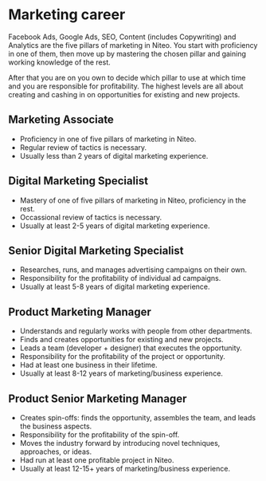 # Marketing career

Facebook Ads, Google Ads, SEO, Content (includes Copywriting) and Analytics are the five pillars of marketing in Niteo. You start with proficiency in one of them, then move up by mastering the chosen pillar and gaining working knowledge of the rest.

After that you are on you own to decide which pillar to use at which time and you are responsible for profitability. The highest levels are all about creating and cashing in on opportunities for existing and new projects.

## Marketing Associate

* Proficiency in one of five pillars of marketing in Niteo.
* Regular review of tactics is necessary.
* Usually less than 2 years of digital marketing experience.

## Digital Marketing Specialist

* Mastery of one of five pillars of marketing in Niteo, proficiency in the rest.
* Occassional review of tactics is necessary.  
* Usually at least 2-5 years of digital marketing experience.

## Senior Digital Marketing Specialist

* Researches, runs, and manages advertising campaigns on their own.
* Responsibility for the profitability of individual ad campaigns.
* Usually at least 5-8 years of digital marketing experience. 

## Product Marketing Manager

* Understands and regularly works with people from other departments.
* Finds and creates opportunities for existing and new projects. 
* Leads a team (developer + designer) that executes the opportunity.
* Responsibility for the profitability of the project or opportunity.
* Had at least one business in their lifetime.
* Usually at least 8-12 years of marketing/business experience.

## Product Senior Marketing Manager

* Creates spin-offs: finds the opportunity, assembles the team, and leads the business aspects.
* Responsibility for the profitability of the spin-off. 
* Moves the industry forward by introducing novel techniques, approaches, or ideas.
* Had run at least one profitable project in Niteo.  
* Usually at least 12-15+ years of marketing/business experience.
